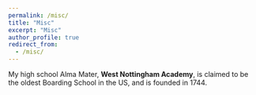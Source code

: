 ```yaml
---
permalink: /misc/
title: "Misc"
excerpt: "Misc"
author_profile: true
redirect_from: 
  - /misc/
---
```


My high school Alma Mater, $\textbf{West Nottingham Academy}$, is claimed to be the oldest Boarding School in the US, and is founded in 1744.